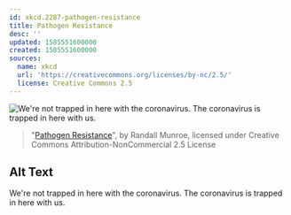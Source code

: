```yaml
---
id: xkcd.2287-pathogen-resistance
title: Pathogen Resistance
desc: ''
updated: 1585551600000
created: 1585551600000
sources:
  name: xkcd
  url: 'https://creativecommons.org/licenses/by-nc/2.5/'
  license: Creative Commons 2.5
---
```

![We're not trapped in here with the coronavirus. The coronavirus is trapped in here with us.](https://imgs.xkcd.com/comics/pathogen_resistance.png)
> "[Pathogen Resistance](https://xkcd.com/2287/)", by Randall Munroe, licensed under Creative Commons Attribution-NonCommercial 2.5 License

## Alt Text
We're not trapped in here with the coronavirus. The coronavirus is trapped in here with us.
